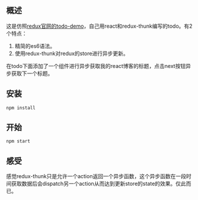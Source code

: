 ## 概述

这是仿照[redux官网的todo-demo](https://github.com/reduxjs/redux/tree/master/examples/todos)，自己用react和redux-thunk编写的todo。有2个特点：
1. 精简的es6语法。
2. 使用redux-thunk对redux的store进行异步更新。

在todo下面添加了一个组件进行异步获取我的react博客的标题，点击next按钮异步获取下一个标题。

## 安装

```
npm install
```

## 开始

```
npm start
```

## 感受

感觉redux-thunk只是允许一个action返回一个异步函数，这个异步函数在一段时间获取数据后会dispatch另一个action从而达到更新store的state的效果。仅此而已。












